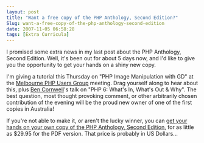 ```yaml
---
layout: post
title: "Want a free copy of the PHP Anthology, Second Edition?"
Slug: want-a-free-copy-of-the-php-anthology-second-edition
date: 2007-11-05 06:58:28
tags: [Extra Curricula]
---
```

I promised some extra news in my last post about the PHP Anthology, Second Edition. Well, it's been out for about 5 days now, and I'd like to give you the opportunity to get your hands on a shiny new copy.

I'm giving a tutorial this Thursday on "PHP Image Manipulation with GD" at the [Melbourne PHP Users Group](http://phpmelb.org/) meeting. Drag yourself along to hear about this, plus [Ben Cornwell](http://bencornwell.com/)'s talk on "PHP 6: What's In, What's Out & Why". The best question, most thought provoking comment, or other arbitrarily chosen contribution of the evening will be the proud new owner of one of the first copies in Australia!

If you're not able to make it, or aren't the lucky winner, you can [get your hands on your own copy of the PHP Anthology, Second Edition](http://www.sitepoint.com/books/phpant2/ "SitePoint's PHP Anthology, Second Edition"), for as little as $29.95 for the PDF version. That price is probably in US Dollars...

